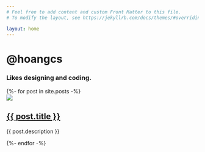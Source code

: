 ```yaml
---
# Feel free to add content and custom Front Matter to this file.
# To modify the layout, see https://jekyllrb.com/docs/themes/#overriding-theme-defaults

layout: home
---
```


<div class="home">
  <div class="info">
    <h1 class="title">@hoangcs</h1>
    <h3>Likes designing and coding.</h3>
  </div>

  <div class="masonry">
    {%- for post in site.posts -%}
      <div sclass="article">
        <div class="thumb">
          <a class="post-link" href="{{ post.url | relative_url }}">
            <img src="{{ post.thumbnail }}">
          </a>
        </div>
        <a class="post-link" href="{{ post.url | relative_url }}">
          <h2 class="title">{{ post.title }}</h2>
        </a>
        <p class="description">{{ post.description }}</p>
      </div>
    {%- endfor -%}
  </div>
</div>

<script type="text/javascript" src="/assets/js/jquery-3.4.1.min.js"></script>
<script type="text/javascript" src="/assets/js/macy.js"></script>
<script type="text/javascript" src="/assets/js/script.js"></script>
